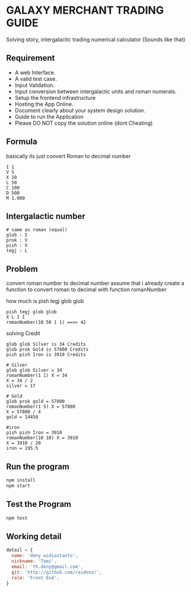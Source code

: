 # GALAXY MERCHANT TRADING GUIDE
Solving story, intergalactic trading numerical calculator (Sounds like that)

## Requirement
- A web Interface.
- A valid test case.
- Input Validation.
- Input conversion between intergalactic units and roman numerals.
- Setup the frontend infrastructure
- Hosting the App Online.
- Document clearly about your system design solution.
- Guide to run the Application
- Please DO NOT copy the solution online (dont Cheating)

## Formula
basically its just convert Roman to decimal number

```
I 1
V 5
X 10
L 50
C 100
D 500
M 1.000
```

## Intergalactic number
```
# same as roman (equal)
glob : I
prok : V
pish : X
tegj : L
```

## Problem
convert roman number to decimal number
assume that i already create a function to convert roman to decimal with function romanNumber

how much is pish tegj glob glob 
```
pish tegj glob glob
X L I I
romanNumber(10 50 1 1) ===> 42
```

solving Credit
```
glob glob Silver is 34 Credits
glob prok Gold is 57800 Credits
pish pish Iron is 3910 Credits

# Silver
glob glob Silver = 34
romanNumber(1 1) X = 34
X = 34 / 2
silver = 17

# Gold
glob prok gold = 57800
romanNumber(1 5) X = 57800
X = 57800 / 4
gold = 14450

#iron
pish pish Iron = 3910
romanNumber(10 10) X = 3910
X = 3910 / 20
iron = 195.5
```
## Run the program
```sh
npm install
npm start
```

## Test the Program
```sh
npm test
```

## Working detail
```js
detail = {
  name: 'deny widiastanto',
  nickname: 'Tomi',
  email: 'th.deny@gmail.com',
  git: 'http://github.com/raidenz/',
  role: 'Front End',
}
```